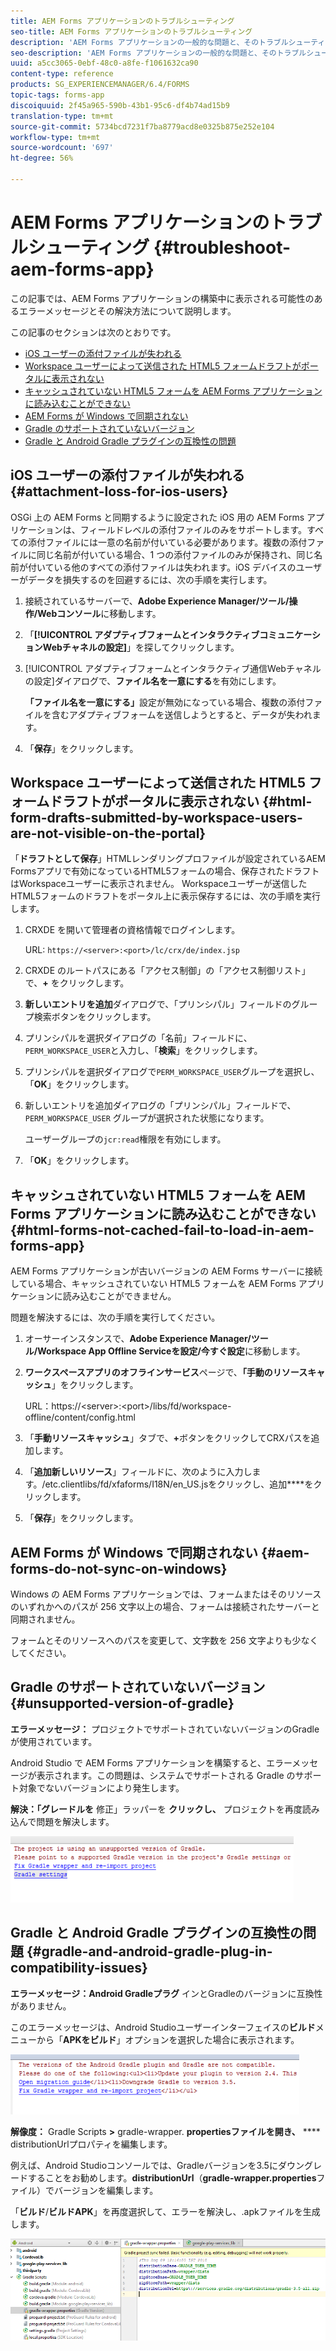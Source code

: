 ```yaml
---
title: AEM Forms アプリケーションのトラブルシューティング
seo-title: AEM Forms アプリケーションのトラブルシューティング
description: 'AEM Forms アプリケーションの一般的な問題と、そのトラブルシューティングについて説明します。 '
seo-description: 'AEM Forms アプリケーションの一般的な問題と、そのトラブルシューティングについて説明します。 '
uuid: a5cc3065-0ebf-48c0-a8fe-f1061632ca90
content-type: reference
products: SG_EXPERIENCEMANAGER/6.4/FORMS
topic-tags: forms-app
discoiquuid: 2f45a965-590b-43b1-95c6-df4b74ad15b9
translation-type: tm+mt
source-git-commit: 5734bcd7231f7ba8779acd8e0325b875e252e104
workflow-type: tm+mt
source-wordcount: '697'
ht-degree: 56%

---
```



# AEM Forms アプリケーションのトラブルシューティング {#troubleshoot-aem-forms-app}

この記事では、AEM Forms アプリケーションの構築中に表示される可能性のあるエラーメッセージとその解決方法について説明します。

この記事のセクションは次のとおりです。

* [iOS ユーザーの添付ファイルが失われる](/help/forms/using/issues-aem-forms-app.md#attachment-loss-for-ios-users)
* [Workspace ユーザーによって送信された HTML5 フォームドラフトがポータルに表示されない](/help/forms/using/issues-aem-forms-app.md#html-form-drafts-submitted-by-workspace-users-are-not-visible-on-the-portal)
* [キャッシュされていない HTML5 フォームを AEM Forms アプリケーションに読み込むことができない](/help/forms/using/issues-aem-forms-app.md#html-forms-not-cached-fail-to-load-in-aem-forms-app)
* [AEM Forms が Windows で同期されない](/help/forms/using/issues-aem-forms-app.md#aem-forms-do-not-sync-on-windows)
* [Gradle のサポートされていないバージョン](/help/forms/using/issues-aem-forms-app.md#unsupported-version-of-gradle)
* [Gradle と Android Gradle プラグインの互換性の問題](/help/forms/using/issues-aem-forms-app.md#gradle-and-android-gradle-plug-in-compatibility-issues)

## iOS ユーザーの添付ファイルが失われる {#attachment-loss-for-ios-users}

OSGi 上の AEM Forms と同期するように設定された iOS 用の AEM Forms アプリケーションは、フィールドレベルの添付ファイルのみをサポートします。すべての添付ファイルには一意の名前が付いている必要があります。複数の添付ファイルに同じ名前が付いている場合、1 つの添付ファイルのみが保持され、同じ名前が付いている他のすべての添付ファイルは失われます。iOS デバイスのユーザーがデータを損失するのを回避するには、次の手順を実行します。

1. 接続されているサーバーで、**Adobe Experience Manager/ツール/操作/Webコンソール**&#x200B;に移動します。
1. 「**[!UICONTROL アダプティブフォームとインタラクティブコミュニケーションWebチャネルの設定]**」を探してクリックします。
1. [!UICONTROL アダプティブフォームとインタラクティブ通信Webチャネルの設定]ダイアログで、**ファイル名を一意にする**&#x200B;を有効にします。

   **「ファイル名を一意にする」**&#x200B;設定が無効になっている場合、複数の添付ファイルを含むアダプティブフォームを送信しようとすると、データが失われます。

1. 「**保存**」をクリックします。

## Workspace ユーザーによって送信された HTML5 フォームドラフトがポータルに表示されない  {#html-form-drafts-submitted-by-workspace-users-are-not-visible-on-the-portal}

「**ドラフトとして保存**」HTMLレンダリングプロファイルが設定されているAEM Formsアプリで有効になっているHTML5フォームの場合、保存されたドラフトはWorkspaceユーザーに表示されません。 Workspaceユーザーが送信したHTML5フォームのドラフトをポータル上に表示保存するには、次の手順を実行します。

1. CRXDE を開いて管理者の資格情報でログインします。

   URL: `https://<server>:<port>/lc/crx/de/index.jsp`

1. CRXDE のルートパスにある「アクセス制御」の「アクセス制御リスト」で、**+** をクリックします。
1. **新しいエントリを追加**&#x200B;ダイアログで、「プリンシパル」フィールドのグループ検索ボタンをクリックします。
1. プリンシパルを選択ダイアログの「名前」フィールドに、`PERM_WORKSPACE_USER`と入力し、「**検索**」をクリックします。
1. プリンシパルを選択ダイアログで`PERM_WORKSPACE_USER`グループを選択し、「**OK**」をクリックします。
1. 新しいエントリを追加ダイアログの「プリンシパル」フィールドで、`PERM_WORKSPACE_USER` グループが選択された状態になります。

   ユーザーグループの`jcr:read`権限を有効にします。

1. 「**OK**」をクリックします。

## キャッシュされていない HTML5 フォームを AEM Forms アプリケーションに読み込むことができない {#html-forms-not-cached-fail-to-load-in-aem-forms-app}

AEM Forms アプリケーションが古いバージョンの AEM Forms サーバーに接続している場合、キャッシュされていない HTML5 フォームを AEM Forms アプリケーションに読み込むことができません。

問題を解決するには、次の手順を実行してください。

1. オーサーインスタンスで、**Adobe Experience Manager/ツール/Workspace App Offline Serviceを設定/今すぐ設定**&#x200B;に移動します。
1. **ワークスペースアプリのオフラインサービス**&#x200B;ページで、**「手動のリソースキャッシュ**」をクリックします。

   URL：https://&lt;server>:&lt;port>/libs/fd/workspace-offline/content/config.html

1. 「**手動リソースキャッシュ**」タブで、**+**&#x200B;ボタンをクリックしてCRXパスを追加します。
1. 「**追加新しいリソース**」フィールドに、次のように入力します。/etc.clientlibs/fd/xfaforms/I18N/en_US.jsをクリックし、追加&#x200B;****&#x200B;をクリックします。
1. 「**保存**」をクリックします。

## AEM Forms が Windows で同期されない  {#aem-forms-do-not-sync-on-windows}

Windows の AEM Forms アプリケーションでは、フォームまたはそのリソースのいずれかへのパスが 256 文字以上の場合、フォームは接続されたサーバーと同期されません。

フォームとそのリソースへのパスを変更して、文字数を 256 文字よりも少なくしてください。

## Gradle のサポートされていないバージョン  {#unsupported-version-of-gradle}

**エラーメッセージ：** プロジェクトでサポートされていないバージョンのGradleが使用されています。

Android Studio で AEM Forms アプリケーションを構築すると、エラーメッセージが表示されます。この問題は、システムでサポートされる Gradle のサポート対象でないバージョンにより発生します。

**解決：「グレードルを** 修正」ラッパーを **クリックし、** プロジェクトを再度読み込んで問題を解決します。

![gradle_unsupported_version](assets/gradle_unsupported_version.png)

## Gradle と Android Gradle プラグインの互換性の問題 {#gradle-and-android-gradle-plug-in-compatibility-issues}

**エラーメッセージ：Android Gradleプラグ** インとGradleのバージョンに互換性がありません。

このエラーメッセージは、Android Studioユーザーインターフェイスの&#x200B;**ビルド**&#x200B;メニューから「**APKをビルド**」オプションを選択した場合に表示されます。

![gradle_plugin_compatibility](assets/gradle_plugin_compatibility.png)

**解像度：** Gradle Scripts **>** gradle-wrapper. **propertiesファイルを開き、**  **** distributionUrlプロパティを編集します。

例えば、Android Studioコンソールでは、Gradleバージョンを3.5にダウングレードすることをお勧めします。**distributionUrl**（**gradle-wrapper.properties**&#x200B;ファイル）でバージョンを編集します。

「**ビルド**/**ビルドAPK**」を再度選択して、エラーを解決し、.apkファイルを生成します。

![gradle_wrapper_properties](assets/gradle_wrapper_properties.png)

